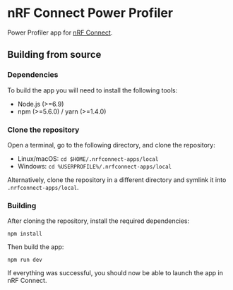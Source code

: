 # nRF Connect Power Profiler

Power Profiler app for [nRF Connect](https://github.com/NordicSemiconductor/pc-nrfconnect-core).

## Building from source

### Dependencies

To build the app you will need to install the following tools:

* Node.js (>=6.9)
* npm (>=5.6.0) / yarn (>=1.4.0)

### Clone the repository

Open a terminal, go to the following directory, and clone the repository:

- Linux/macOS: `cd $HOME/.nrfconnect-apps/local`
- Windows: `cd %USERPROFILE%/.nrfconnect-apps/local`

Alternatively, clone the repository in a different directory and symlink it into `.nrfconnect-apps/local`.

### Building

After cloning the repository, install the required dependencies:

    npm install

Then build the app:

    npm run dev

If everything was successful, you should now be able to launch the app in nRF Connect.
